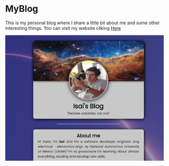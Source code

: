 # MyBlog
This is my personal blog where I share a little bit about me and some other interesting things.
You can visit my website cliking <a href="https://isaiisj.github.io/My_Blog/">Here</a>

<img src="blog.PNG">
